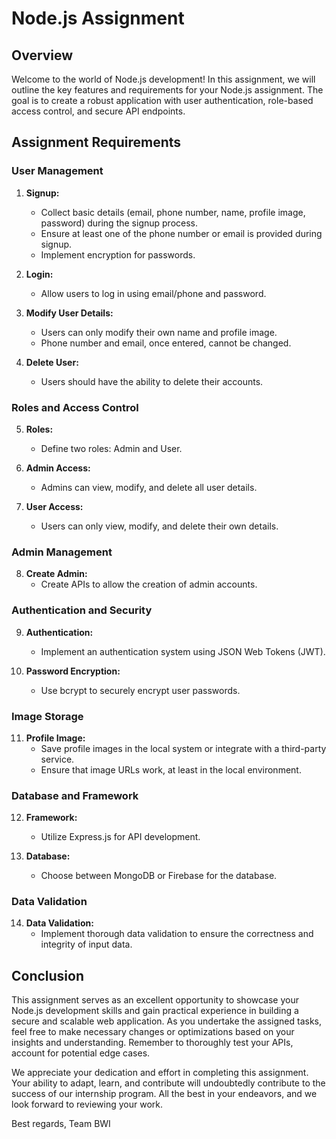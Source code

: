 # Node.js Assignment

## Overview

Welcome to the world of Node.js development! In this assignment, we will outline the key features and requirements for your Node.js assignment. The goal is to create a robust application with user authentication, role-based access control, and secure API endpoints.

## Assignment Requirements

### User Management

1. **Signup:**
   - Collect basic details (email, phone number, name, profile image, password) during the signup process.
   - Ensure at least one of the phone number or email is provided during signup.
   - Implement encryption for passwords.

2. **Login:**
   - Allow users to log in using email/phone and password.

3. **Modify User Details:**
   - Users can only modify their own name and profile image.
   - Phone number and email, once entered, cannot be changed.

4. **Delete User:**
   - Users should have the ability to delete their accounts.

### Roles and Access Control

5. **Roles:**
   - Define two roles: Admin and User.

6. **Admin Access:**
   - Admins can view, modify, and delete all user details.

7. **User Access:**
   - Users can only view, modify, and delete their own details.

### Admin Management

8. **Create Admin:**
   - Create APIs to allow the creation of admin accounts.

### Authentication and Security

9. **Authentication:**
   - Implement an authentication system using JSON Web Tokens (JWT).

10. **Password Encryption:**
    - Use bcrypt to securely encrypt user passwords.

### Image Storage

11. **Profile Image:**
    - Save profile images in the local system or integrate with a third-party service.
    - Ensure that image URLs work, at least in the local environment.

### Database and Framework

12. **Framework:**
    - Utilize Express.js for API development.

13. **Database:**
    - Choose between MongoDB or Firebase for the database.

### Data Validation

14. **Data Validation:**
    - Implement thorough data validation to ensure the correctness and integrity of input data.

## Conclusion

This assignment serves as an excellent opportunity to showcase your Node.js development skills and gain practical experience in building a secure and scalable web application. As you undertake the assigned tasks, feel free to make necessary changes or optimizations based on your insights and understanding. Remember to thoroughly test your APIs, account for potential edge cases.

We appreciate your dedication and effort in completing this assignment. Your ability to adapt, learn, and contribute will undoubtedly contribute to the success of our internship program. All the best in your endeavors, and we look forward to reviewing your work.

Best regards,
Team BWI
